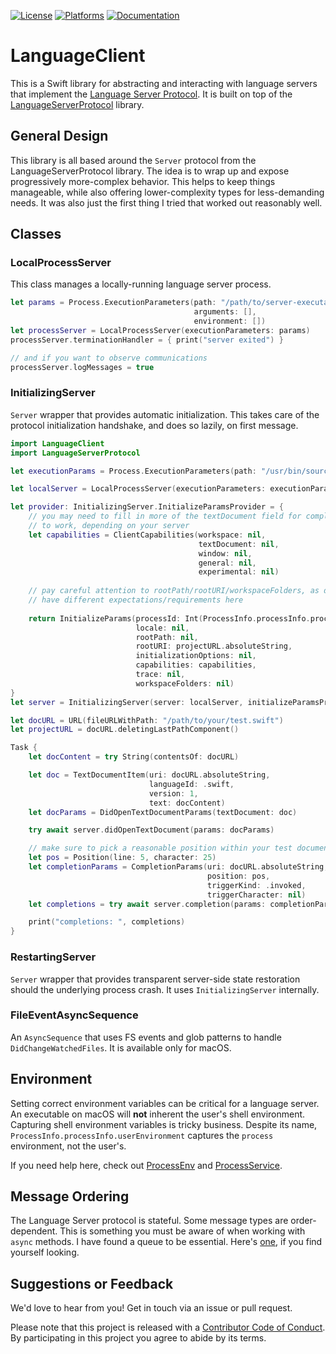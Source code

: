 [![License][license badge]][license]
[![Platforms][platforms badge]][platforms]
[![Documentation][documentation badge]][documentation]

# LanguageClient

This is a Swift library for abstracting and interacting with language servers that implement the [Language Server Protocol](https://microsoft.github.io/language-server-protocol/). It is built on top of the [LanguageServerProtocol](https://github.com/ChimeHQ/LanguageServerProtocol) library.

## General Design

This library is all based around the `Server` protocol from the LanguageServerProtocol library. The idea is to wrap up and expose progressively more-complex behavior. This helps to keep things manageable, while also offering lower-complexity types for less-demanding needs. It was also just the first thing I tried that worked out reasonably well.

## Classes

### LocalProcessServer

This class manages a locally-running language server process.

```swift
let params = Process.ExecutionParameters(path: "/path/to/server-executable",
                                         arguments: [],
                                         environment: [])
let processServer = LocalProcessServer(executionParameters: params)
processServer.terminationHandler = { print("server exited") }

// and if you want to observe communications
processServer.logMessages = true
```

### InitializingServer

`Server` wrapper that provides automatic initialization. This takes care of the protocol initialization handshake, and does so lazily, on first message.

```swift
import LanguageClient
import LanguageServerProtocol

let executionParams = Process.ExecutionParameters(path: "/usr/bin/sourcekit-lsp", environment: ProcessInfo.processInfo.userEnvironment)

let localServer = LocalProcessServer(executionParameters: executionParams)

let provider: InitializingServer.InitializeParamsProvider = {
    // you may need to fill in more of the textDocument field for completions
    // to work, depending on your server
    let capabilities = ClientCapabilities(workspace: nil,
                                          textDocument: nil,
                                          window: nil,
                                          general: nil,
                                          experimental: nil)
   
    // pay careful attention to rootPath/rootURI/workspaceFolders, as different servers will
    // have different expectations/requirements here
   
    return InitializeParams(processId: Int(ProcessInfo.processInfo.processIdentifier),
                            locale: nil,
                            rootPath: nil,
                            rootURI: projectURL.absoluteString,
                            initializationOptions: nil,
                            capabilities: capabilities,
                            trace: nil,
                            workspaceFolders: nil)
}
let server = InitializingServer(server: localServer, initializeParamsProvider: provider)

let docURL = URL(fileURLWithPath: "/path/to/your/test.swift")
let projectURL = docURL.deletingLastPathComponent()

Task {
    let docContent = try String(contentsOf: docURL)

    let doc = TextDocumentItem(uri: docURL.absoluteString,
                               languageId: .swift,
                               version: 1,
                               text: docContent)
    let docParams = DidOpenTextDocumentParams(textDocument: doc)

    try await server.didOpenTextDocument(params: docParams)

    // make sure to pick a reasonable position within your test document
    let pos = Position(line: 5, character: 25)
    let completionParams = CompletionParams(uri: docURL.absoluteString,
                                            position: pos,
                                            triggerKind: .invoked,
                                            triggerCharacter: nil)
    let completions = try await server.completion(params: completionParams)

    print("completions: ", completions)
}
```

### RestartingServer

`Server` wrapper that provides transparent server-side state restoration should the underlying process crash. It uses `InitializingServer` internally.

### FileEventAsyncSequence

An `AsyncSequence` that uses FS events and glob patterns to handle `DidChangeWatchedFiles`. It is available only for macOS.

## Environment

Setting correct environment variables can be critical for a language server. An executable on macOS will **not** inherent the user's shell environment. Capturing shell environment variables is tricky business. Despite its name, `ProcessInfo.processInfo.userEnvironment` captures the `process` environment, not the user's.

If you need help here, check out [ProcessEnv](https://github.com/chimehq/processenv) and [ProcessService](https://github.com/chimeHQ/ProcessService).

## Message Ordering

The Language Server protocol is stateful. Some message types are order-dependent. This is something you must be aware of when working with `async` methods. I have found a queue to be essential. Here's [one](https://github.com/mattmassicotte/Queue), if you find yourself looking.

## Suggestions or Feedback

We'd love to hear from you! Get in touch via an issue or pull request.

Please note that this project is released with a [Contributor Code of Conduct](CODE_OF_CONDUCT.md). By participating in this project you agree to abide by its terms.

[license]: https://opensource.org/licenses/BSD-3-Clause
[license badge]: https://img.shields.io/github/license/ChimeHQ/SwiftTreeSitter
[platforms]: https://swiftpackageindex.com/ChimeHQ/LanguageClient
[platforms badge]: https://img.shields.io/endpoint?url=https%3A%2F%2Fswiftpackageindex.com%2Fapi%2Fpackages%2FChimeHQ%2FLanguageClient%2Fbadge%3Ftype%3Dplatforms
[documentation]: https://swiftpackageindex.com/ChimeHQ/LanguageClient/main/documentation
[documentation badge]: https://img.shields.io/badge/Documentation-DocC-blue
